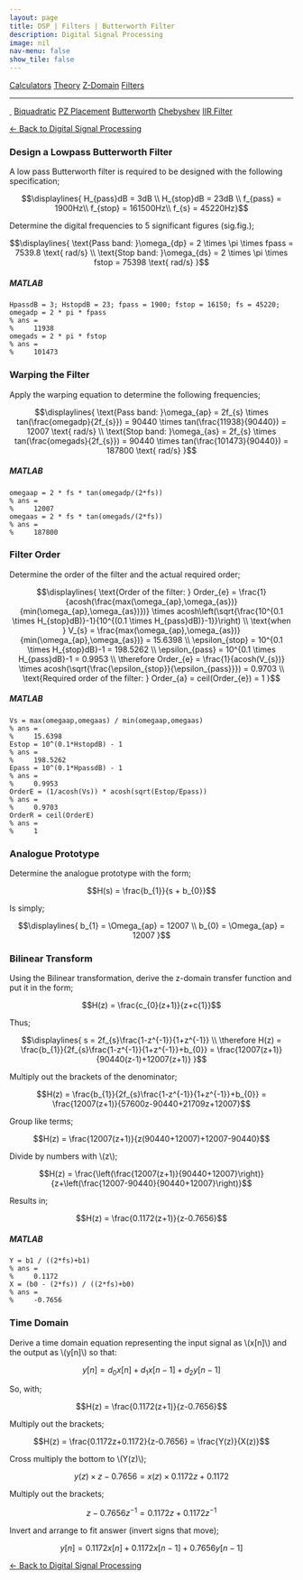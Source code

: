 ```yaml
---
layout: page
title: DSP | Filters | Butterworth Filter
description: Digital Signal Processing
image: nil
nav-menu: false
show_tile: false
---
```


<script type="text/javascript" id="MathJax-script" async
  src="https://cdn.jsdelivr.net/npm/mathjax@3/es5/tex-mml-chtml.js">
</script>
<script>
MathJax = {
  tex: {
    inlineMath: [['\\(', '\\)']]
  }
};
</script>

<a href="../calculators.html" class="button small">Calculators</a>
<a href="../theory" class="button small">Theory</a>
<a href="../z-domain" class="button small">Z-Domain</a>
<a href="../filters" class="button special small">Filters</a>

<hr />

<a href="./" style="border-bottom: none;"><i class="icon fa-home">&nbsp;</i></a>
<a href="biquad.html" class="button small">Biquadratic</a>
<a href="pz-placement.html" class="button small">PZ Placement</a>
<a href="butterworth.html" class="button special small">Butterworth</a>
<a href="chebyshev-type-1.html" class="button small">Chebyshev</a>
<a href="iir-filter.html" class="button small">IIR Filter</a>

<a href="/digital-signal-processing">&#x2190; Back to Digital Signal Processing</a>

### Design a Lowpass Butterworth Filter

A low pass Butterworth filter is required to be designed with the following specification;

$$\displaylines{
H_{pass}dB = 3dB \\
H_{stop}dB = 23dB \\
f_{pass} = 1900Hz\\
f_{stop} = 161500Hz\\
f_{s} = 45220Hz}$$

Determine the digital frequencies to 5 significant figures (sig.fig.);

$$\displaylines{
\text{Pass band: }\omega_{dp} = 2 \times \pi \times fpass = 7539.8 \text{ rad/s} \\
\text{Stop band: }\omega_{ds} = 2 \times \pi \times fstop = 75398 \text{ rad/s}
}$$

##### MATLAB

    HpassdB = 3; HstopdB = 23; fpass = 1900; fstop = 16150; fs = 45220;
    omegadp = 2 * pi * fpass
    % ans =
    %     11938
    omegads = 2 * pi * fstop
    % ans =
    %     101473

### Warping the Filter

Apply the warping equation to determine the following frequencies;

$$\displaylines{
\text{Pass band: }\omega_{ap} = 2f_{s} \times tan(\frac{omegadp}{2f_{s}}) = 90440 \times tan(\frac{11938}{90440}) = 12007 \text{ rad/s} \\
\text{Stop band: }\omega_{as} = 2f_{s} \times tan(\frac{omegads}{2f_{s}}) = 90440 \times tan(\frac{101473}{90440}) = 187800 \text{ rad/s}
}$$

##### MATLAB

    omegaap = 2 * fs * tan(omegadp/(2*fs))
    % ans =
    %     12007
    omegaas = 2 * fs * tan(omegads/(2*fs))
    % ans =
    %     187800

### Filter Order

Determine the order of the filter and the actual required order;

$$\displaylines{
\text{Order of the filter: } Order_{e} = \frac{1}{acosh(\frac{max(\omega_{ap},\omega_{as})}{min(\omega_{ap},\omega_{as})})} \times acosh\left(\sqrt{\frac{10^{0.1 \times H_{stop}dB)}-1}{10^{(0.1 \times H_{pass}dB)}-1}}\right) \\
\text{when } V_{s} = \frac{max(\omega_{ap},\omega_{as})}{min(\omega_{ap},\omega_{as})} = 15.6398 \\
\epsilon_{stop} = 10^{0.1 \times H_{stop}dB}-1 = 198.5262 \\
\epsilon_{pass} = 10^{0.1 \times H_{pass}dB}-1 = 0.9953 \\
\therefore Order_{e} = \frac{1}{acosh(V_{s})} \times acosh(\sqrt{\frac{\epsilon_{stop}}{\epsilon_{pass}}}) = 0.9703 \\
\text{Required order of the filter: } Order_{a} = ceil(Order_{e}) = 1
}$$

##### MATLAB

    Vs = max(omegaap,omegaas) / min(omegaap,omegaas)
    % ans =
    %     15.6398
    Estop = 10^(0.1*HstopdB) - 1
    % ans =
    %     198.5262
    Epass = 10^(0.1*HpassdB) - 1
    % ans =
    %     0.9953
    OrderE = (1/acosh(Vs)) * acosh(sqrt(Estop/Epass))
    % ans =
    %     0.9703
    OrderR = ceil(OrderE)
    % ans =
    %     1

### Analogue Prototype

Determine the analogue prototype with the form;

$$H(s) = \frac{b_{1}}{s + b_{0}}$$

Is simply;

$$\displaylines{
b_{1} = \Omega_{ap} = 12007 \\
b_{0} = \Omega_{ap} = 12007
}$$

### Bilinear Transform

Using the Bilinear transformation, derive the z-domain transfer function and put it in the form;

$$H(z) = \frac{c_{0}(z+1)}{z+c{1}}$$

Thus;

$$\displaylines{
s = 2f_{s}\frac{1-z^{-1}}{1+z^{-1}} \\
\therefore H(z) = \frac{b_{1}}{2f_{s}\frac{1-z^{-1}}{1+z^{-1}}+b_{0}} = \frac{12007(z+1)}{90440(z-1)+12007(z+1)}
}$$

Multiply out the brackets of the denominator;

$$H(z) = \frac{b_{1}}{2f_{s}\frac{1-z^{-1}}{1+z^{-1}}+b_{0}} = \frac{12007(z+1)}{57600z-90440+21709z+12007}$$

Group like terms;

$$H(z) = \frac{12007(z+1)}{z(90440+12007)+12007-90440}$$

Divide by numbers with \\(z\\);

$$H(z) = \frac{\left(\frac{12007(z+1)}{90440+12007}\right)}{z+\left(\frac{12007-90440}{90440+12007}\right)}$$

Results in;

$$H(z) = \frac{0.1172(z+1)}{z-0.7656}$$

##### MATLAB

    Y = b1 / ((2*fs)+b1)
    % ans =
    %     0.1172
    X = (b0 - (2*fs)) / ((2*fs)+b0)
    % ans =
    %     -0.7656

### Time Domain

Derive a time domain equation representing the input signal as \\(x[n]\\) and the output as \\(y[n]\\) so that:

$$y[n] = d_{0}x[n] + d_{1}x[n-1] + d_{2}y[n-1]$$

So, with;

$$H(z) = \frac{0.1172(z+1)}{z-0.7656}$$

Multiply out the brackets;

$$H(z) = \frac{0.1172z+0.1172}{z-0.7656} = \frac{Y(z)}{X(z)}$$

Cross multiply the bottom to \\(Y(z)\\);

$$y(z) \times z-0.7656 = x(z) \times 0.1172z+0.1172$$

Multiply out the brackets;

$$z - 0.7656z^{-1} = 0.1172z + 0.1172z^{-1}$$

Invert and arrange to fit answer (invert signs that move);

$$y[n] = 0.1172x[n] + 0.1172x[n-1] + 0.7656y[n-1]$$

<a href="/digital-signal-processing">&#x2190; Back to Digital Signal Processing</a>